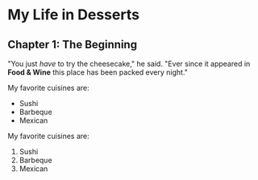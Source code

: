 # My Life in Desserts

## Chapter 1: The Beginning

"You just *have* to try the cheesecake," he said. "Ever since it appeared in
**Food & Wine** this place has been packed every night."


My favorite cuisines are:

* Sushi
* Barbeque
* Mexican


My favorite cuisines are:

1. Sushi
2. Barbeque
3. Mexican
